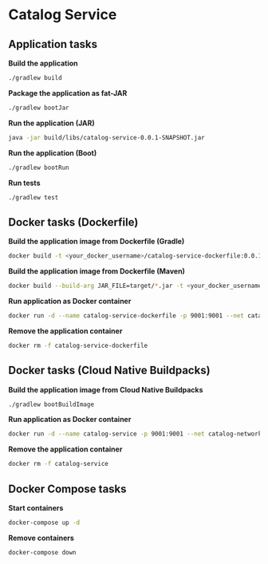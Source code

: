 # Catalog Service

## Application tasks

**Build the application**

```bash
./gradlew build
```

**Package the application as fat-JAR**

```bash
./gradlew bootJar
```

**Run the application (JAR)**

```bash
java -jar build/libs/catalog-service-0.0.1-SNAPSHOT.jar
```

**Run the application (Boot)**

```bash
./gradlew bootRun
```

**Run tests**

```bash
./gradlew test
```

## Docker tasks (Dockerfile)

**Build the application image from Dockerfile (Gradle)**

```bash
docker build -t <your_docker_username>/catalog-service-dockerfile:0.0.1-SNAPSHOT .
```

**Build the application image from Dockerfile (Maven)**

```bash
docker build --build-arg JAR_FILE=target/*.jar -t <your_docker_username>/catalog- service-dockerfile:0.0.1-SNAPSHOT .
```

**Run application as Docker container**

```bash
docker run -d --name catalog-service-dockerfile -p 9001:9001 --net catalog-network -e SPRING_DATASOURCE_URL=jdbc:postgresql://polardb-catalog:5432/polardb_catalog <your_docker_username>/catalog-service-dockerfile:0.0.1-SNAPSHOT
```

**Remove the application container**

```bash
docker rm -f catalog-service-dockerfile
```

## Docker tasks (Cloud Native Buildpacks)

**Build the application image from Cloud Native Buildpacks**

```bash
./gradlew bootBuildImage
```

**Run application as Docker container**

```bash
docker run -d --name catalog-service -p 9001:9001 --net catalog-network -e SPRING_DATASOURCE_URL=jdbc:postgresql://polardb-catalog:5432/polardb_catalog <your_docker_username>/catalog-service:0.0.1-SNAPSHOT
```

**Remove the application container**

```bash
docker rm -f catalog-service
```

## Docker Compose tasks

**Start containers**

```bash
docker-compose up -d
```

**Remove containers**

```bash
docker-compose down
```
